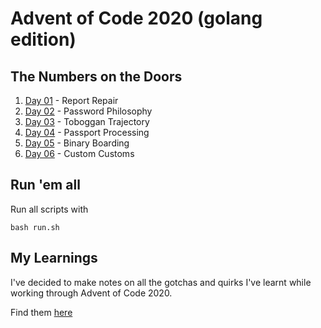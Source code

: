 # Advent of Code 2020 (golang edition)

## The Numbers on the Doors

1. [Day 01](day-01) - Report Repair
2. [Day 02](day-02) - Password Philosophy
3. [Day 03](day-03) - Toboggan Trajectory
4. [Day 04](day-04) - Passport Processing
5. [Day 05](day-05) - Binary Boarding
6. [Day 06](day-06) - Custom Customs

## Run 'em all

Run all scripts with 
```
bash run.sh
```

## My Learnings

I've decided to make notes on all the gotchas and quirks I've learnt while working through Advent of Code 2020.

Find them [here](LEARNINGS.md)
